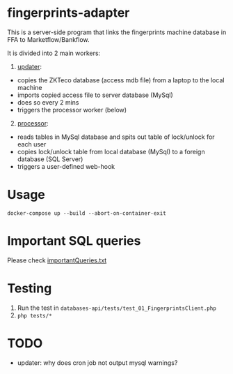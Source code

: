 # fingerprints-adapter
This is a server-side program that links the fingerprints machine database in FFA to Marketflow/Bankflow.

It is divided into 2 main workers:
1. [updater](updater):
 * copies the ZKTeco database (access mdb file) from a laptop to the local machine
 * imports copied access file to server database (MySql)
 * does so every 2 mins
 * triggers the processor worker (below)
2. [processor](processor):
 * reads tables in MySql database and spits out table of lock/unlock for each user
 * copies lock/unlock table from local database (MySql) to a foreign database (SQL Server)
 * triggers a user-defined web-hook

# Usage
`docker-compose up --build --abort-on-container-exit`

# Important SQL queries
Please check [importantQueries.txt](importantQueries.txt)

# Testing
1. Run the test in `databases-api/tests/test_01_FingerprintsClient.php`
2. `php tests/*`

# TODO
* updater: why does cron job not output mysql warnings?
